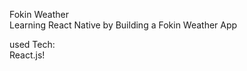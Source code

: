 Fokin Weather   
Learning React Native by Building a Fokin Weather App   
   
used Tech:   
React.js!